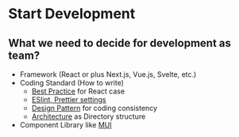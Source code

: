 # Start Development

## What we need to decide for development as team?
- Framework (React or plus Next.js, Vue.js, Svelte, etc.)
- Coding Standard (How to write)
  - [Best Practice](./framework/react/best-practice.md) for React case
  - [ESlint, Prettier settings](./linter/README.md)
  - [Design Pattern](./framework/react/design-pattern.md) for coding consistency
  - [Architecture](./framework/react/architecture.md) as Directory structure
- Component Library like [MUI](./component/mui.md) 